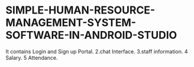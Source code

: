 # SIMPLE-HUMAN-RESOURCE-MANAGEMENT-SYSTEM-SOFTWARE-IN-ANDROID-STUDIO
It contains Login and Sign up Portal. 2.chat Interface. 3.staff information. 4 Salary. 5 Attendance.
